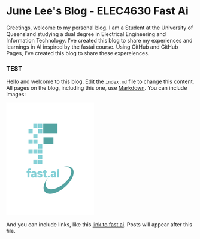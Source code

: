 # June Lee's Blog - ELEC4630 Fast Ai

Greetings, welcome to my personal blog. I am a Student at the University of Queensland studying a dual degree in Electrical Engineering and Information Technology. I've created this blog to share my experiences and learnings in AI inspired by the fastai course. Using GitHub and GitHub Pages, I've created this blog to share these expereiences.

### TEST

Hello and welcome to this blog. Edit the `index.md` file to change this content. All pages on the blog, including this one, use [Markdown](https://guides.github.com/features/mastering-markdown/). You can include images:

![Image of fast.ai logo](images/logo.png)



And you can include links, like this [link to fast.ai](https://www.fast.ai). Posts will appear after this file. 

